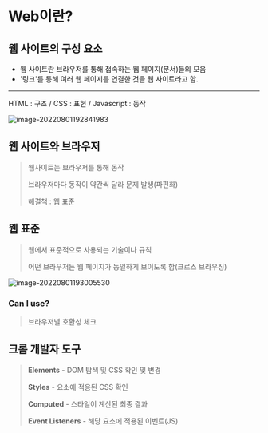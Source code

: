 # Web이란?

## 웹 사이트의 구성 요소

* 웹 사이트란 브라우저를 통해 접속하는 웹 페이지(문서)들의 모음
* '링크'를 통해 여러 웹 페이지를 연결한 것을 웹 사이트라고 함.

---

HTML : 구조 / CSS : 표현 / Javascript : 동작

![image-20220801192841983](C:\Users\user\AppData\Roaming\Typora\typora-user-images\image-20220801192841983.png)

## 웹 사이트와 브라우저

> 웹사이트는 브라우저를 통해 동작
>
> 브라우저마다 동작이 약간씩 달라 문제 발생(파편화)
>
> 해결책 : 웹 표준

## 웹 표준

> 웹에서 표준적으로 사용되는 기술이나 규칙
>
> 어떤 브라우저든 웹 페이지가 동일하게 보이도록 함(크로스 브라우징)

![image-20220801193005530](C:\Users\user\AppData\Roaming\Typora\typora-user-images\image-20220801193005530.png)

### Can I use?

> 브라우저별 호환성 체크



## 크롬 개발자 도구

> **Elements** - DOM 탐색 및 CSS 확인 및 변경
>
> **Styles** - 요소에 적용된 CSS 확인
>
> **Computed** - 스타일이 계산된 최종 결과
>
> **Event Listeners** - 해당 요소에 적용된 이벤트(JS)